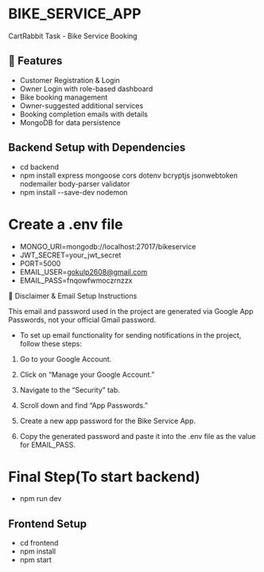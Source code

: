# BIKE_SERVICE_APP
CartRabbit Task - Bike Service Booking

## 🚀 Features

- Customer Registration & Login
- Owner Login with role-based dashboard
- Bike booking management
- Owner-suggested additional services
- Booking completion emails with details
- MongoDB for data persistence

## Backend Setup with Dependencies

- cd backend
- npm install express mongoose cors dotenv bcryptjs jsonwebtoken nodemailer body-parser validator
- npm install --save-dev nodemon

# Create a .env file

- MONGO_URI=mongodb://localhost:27017/bikeservice
- JWT_SECRET=your_jwt_secret
- PORT=5000
- EMAIL_USER=gokulp2608@gmail.com
- EMAIL_PASS=fnqowfwmoczrnzzx 

📌 Disclaimer & Email Setup Instructions

This email and password used in the project are generated via Google App Passwords, not your official Gmail password.

- To set up email functionality for sending notifications in the project, follow these steps:

1. Go to your Google Account.

2. Click on “Manage your Google Account.”

3. Navigate to the “Security” tab.

4. Scroll down and find “App Passwords.”

5. Create a new app password for the Bike Service App.

6. Copy the generated password and paste it into the .env file as the value for EMAIL_PASS.

# Final Step(To start backend)

- npm run dev 


## Frontend Setup

- cd frontend 
- npm install
- npm start
